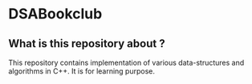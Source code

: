 # DSABookclub

## What is this repository about ?
This repository contains implementation of various data-structures and algorithms in C++. It is for learning purpose.
